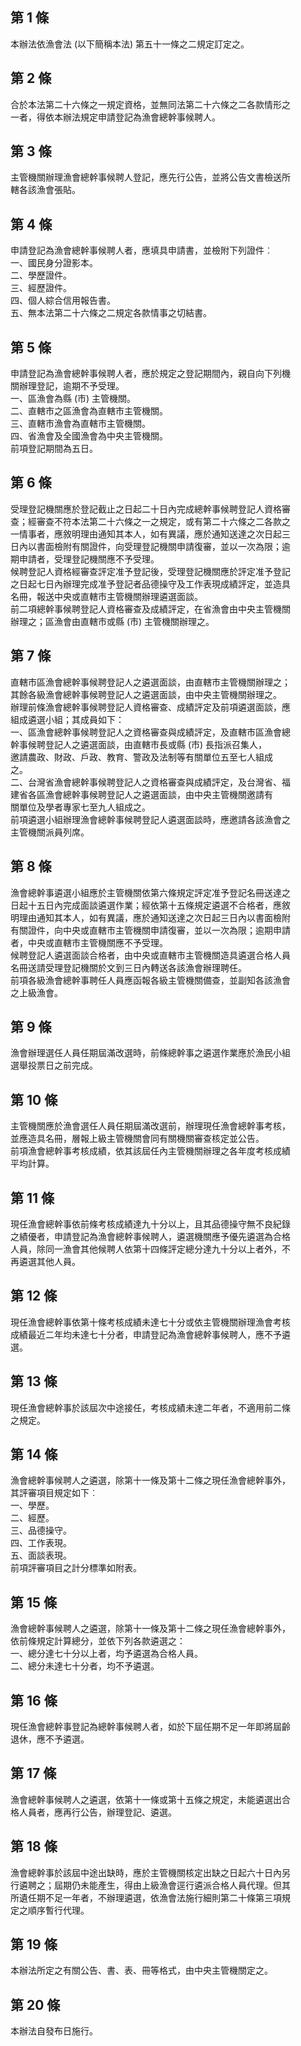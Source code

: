 第 1 條
-------
本辦法依漁會法 (以下簡稱本法) 第五十一條之二規定訂定之。

第 2 條
-------
合於本法第二十六條之一規定資格，並無同法第二十六條之二各款情形之  
一者，得依本辦法規定申請登記為漁會總幹事候聘人。

第 3 條
-------
主管機關辦理漁會總幹事候聘人登記，應先行公告，並將公告文書檢送所  
轄各該漁會張貼。

第 4 條
-------
申請登記為漁會總幹事候聘人者，應填具申請書，並檢附下列證件︰  
一、國民身分證影本。  
二、學歷證件。  
三、經歷證件。  
四、個人綜合信用報告書。  
五、無本法第二十六條之二規定各款情事之切結書。

第 5 條
-------
申請登記為漁會總幹事候聘人者，應於規定之登記期間內，親自向下列機  
關辦理登記，逾期不予受理。  
一、區漁會為縣 (市) 主管機關。  
二、直轄市之區漁會為直轄市主管機關。  
三、直轄市漁會為直轄市主管機關。  
四、省漁會及全國漁會為中央主管機關。  
前項登記期間為五日。

第 6 條
-------
受理登記機關應於登記截止之日起二十日內完成總幹事候聘登記人資格審  
查；經審查不符本法第二十六條之一之規定，或有第二十六條之二各款之  
一情事者，應敘明理由通知其本人，如有異議，應於通知送達之次日起三  
日內以書面檢附有關證件，向受理登記機關申請復審，並以一次為限；逾  
期申請者，受理登記機關應不予受理。  
候聘登記人資格經審查評定准予登記後，受理登記機關應於評定准予登記  
之日起七日內辦理完成准予登記者品德操守及工作表現成績評定，並造具  
名冊，報送中央或直轄市主管機關辦理遴選面談。  
前二項總幹事候聘登記人資格審查及成績評定，在省漁會由中央主管機關  
辦理之；區漁會由直轄市或縣 (市) 主管機關辦理之。

第 7 條
-------
直轄市區漁會總幹事候聘登記人之遴選面談，由直轄市主管機關辦理之；  
其餘各級漁會總幹事候聘登記人之遴選面談，由中央主管機關辦理之。  
辦理前條漁會總幹事候聘登記人資格審查、成績評定及前項遴選面談，應  
組成遴選小組；其成員如下：  
一、區漁會總幹事候聘登記人之資格審查與成績評定，及直轄市區漁會總  
    幹事候聘登記人之遴選面談，由直轄市長或縣 (市) 長指派召集人，  
    邀請農政、財政、戶政、教育、警政及法制等有關單位五至七人組成  
    之。  
二、台灣省漁會總幹事候聘登記人之資格審查與成績評定，及台灣省、福  
    建省各區漁會總幹事候聘登記人之遴選面談，由中央主管機關邀請有  
    關單位及學者專家七至九人組成之。  
前項遴選小組辦理漁會總幹事候聘登記人遴選面談時，應邀請各該漁會之  
主管機關派員列席。

第 8 條
-------
漁會總幹事遴選小組應於主管機關依第六條規定評定准予登記名冊送達之  
日起十五日內完成面談遴選作業；經依第十五條規定遴選不合格者，應敘  
明理由通知其本人，如有異議，應於通知送達之次日起三日內以書面檢附  
有關證件，向中央或直轄市主管機關申請復審，並以一次為限；逾期申請  
者，中央或直轄市主管機關應不予受理。  
候聘登記人遴選面談合格者，由中央或直轄市主管機關造具遴選合格人員  
名冊送請受理登記機關於文到三日內轉送各該漁會辦理聘任。  
前項各級漁會總幹事聘任人員應函報各級主管機關備查，並副知各該漁會  
之上級漁會。

第 9 條
-------
漁會辦理選任人員任期屆滿改選時，前條總幹事之遴選作業應於漁民小組  
選舉投票日之前完成。

第 10 條
--------
主管機關應於漁會選任人員任期屆滿改選前，辦理現任漁會總幹事考核，  
並應造具名冊，層報上級主管機關會同有關機關審查核定並公告。  
前項漁會總幹事考核成績，依其該屆任內主管機關辦理之各年度考核成績  
平均計算。

第 11 條
--------
現任漁會總幹事依前條考核成績達九十分以上，且其品德操守無不良紀錄  
之績優者，申請登記為漁會總幹事候聘人，遴選機關應予優先遴選為合格  
人員，除同一漁會其他候聘人依第十四條評定總分達九十分以上者外，不  
再遴選其他人員。

第 12 條
--------
現任漁會總幹事依第十條考核成績未達七十分或依主管機關辦理漁會考核  
成績最近二年均未達七十分者，申請登記為漁會總幹事候聘人，應不予遴  
選。

第 13 條
--------
現任漁會總幹事於該屆次中途接任，考核成績未達二年者，不適用前二條  
之規定。

第 14 條
--------
漁會總幹事候聘人之遴選，除第十一條及第十二條之現任漁會總幹事外，  
其評審項目規定如下︰  
一、學歷。   
二、經歷。   
三、品德操守。   
四、工作表現。  
五、面談表現。   
前項評審項目之計分標準如附表。

第 15 條
--------
漁會總幹事候聘人之遴選，除第十一條及第十二條之現任漁會總幹事外，  
依前條規定計算總分，並依下列各款遴選之：  
一、總分達七十分以上者，均予遴選為合格人員。  
二、總分未達七十分者，均不予遴選。

第 16 條
--------
現任漁會總幹事登記為總幹事候聘人者，如於下屆任期不足一年即將屆齡  
退休，應不予遴選。

第 17 條
--------
漁會總幹事候聘人之遴選，依第十一條或第十五條之規定，未能遴選出合  
格人員者，應再行公告，辦理登記、遴選。

第 18 條
--------
漁會總幹事於該屆中途出缺時，應於主管機關核定出缺之日起六十日內另  
行遴聘之；屆期仍未能產生，得由上級漁會逕行遴派合格人員代理。但其  
所遺任期不足一年者，不辦理遴選，依漁會法施行細則第二十條第三項規  
定之順序暫行代理。

第 19 條
--------
本辦法所定之有關公告、書、表、冊等格式，由中央主管機關定之。

第 20 條
--------
本辦法自發布日施行。

